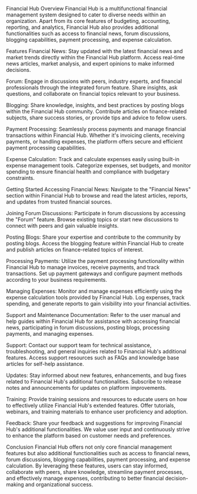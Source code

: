 
Financial Hub 
Overview
Financial Hub is a multifunctional financial management system designed to cater to diverse needs within an organization. Apart from its core features of budgeting, accounting, reporting, and analytics, Financial Hub also provides additional functionalities such as access to financial news, forum discussions, blogging capabilities, payment processing, and expense calculation.

Features
Financial News: Stay updated with the latest financial news and market trends directly within the Financial Hub platform. Access real-time news articles, market analysis, and expert opinions to make informed decisions.

Forum: Engage in discussions with peers, industry experts, and financial professionals through the integrated forum feature. Share insights, ask questions, and collaborate on financial topics relevant to your business.

Blogging: Share knowledge, insights, and best practices by posting blogs within the Financial Hub community. Contribute articles on finance-related subjects, share success stories, or provide tips and advice to fellow users.

Payment Processing: Seamlessly process payments and manage financial transactions within Financial Hub. Whether it's invoicing clients, receiving payments, or handling expenses, the platform offers secure and efficient payment processing capabilities.

Expense Calculation: Track and calculate expenses easily using built-in expense management tools. Categorize expenses, set budgets, and monitor spending to ensure financial health and compliance with budgetary constraints.

Getting Started
Accessing Financial News: Navigate to the "Financial News" section within Financial Hub to browse and read the latest articles, reports, and updates from trusted financial sources.

Joining Forum Discussions: Participate in forum discussions by accessing the "Forum" feature. Browse existing topics or start new discussions to connect with peers and gain valuable insights.

Posting Blogs: Share your expertise and contribute to the community by posting blogs. Access the blogging feature within Financial Hub to create and publish articles on finance-related topics of interest.

Processing Payments: Utilize the payment processing functionality within Financial Hub to manage invoices, receive payments, and track transactions. Set up payment gateways and configure payment methods according to your business requirements.

Managing Expenses: Monitor and manage expenses efficiently using the expense calculation tools provided by Financial Hub. Log expenses, track spending, and generate reports to gain visibility into your financial activities.

Support and Maintenance
Documentation: Refer to the user manual and help guides within Financial Hub for assistance with accessing financial news, participating in forum discussions, posting blogs, processing payments, and managing expenses.

Support: Contact our support team for technical assistance, troubleshooting, and general inquiries related to Financial Hub's additional features. Access support resources such as FAQs and knowledge base articles for self-help assistance.

Updates: Stay informed about new features, enhancements, and bug fixes related to Financial Hub's additional functionalities. Subscribe to release notes and announcements for updates on platform improvements.

Training: Provide training sessions and resources to educate users on how to effectively utilize Financial Hub's extended features. Offer tutorials, webinars, and training materials to enhance user proficiency and adoption.

Feedback: Share your feedback and suggestions for improving Financial Hub's additional functionalities. We value user input and continuously strive to enhance the platform based on customer needs and preferences.

Conclusion
Financial Hub offers not only core financial management features but also additional functionalities such as access to financial news, forum discussions, blogging capabilities, payment processing, and expense calculation. By leveraging these features, users can stay informed, collaborate with peers, share knowledge, streamline payment processes, and effectively manage expenses, contributing to better financial decision-making and organizational success.
